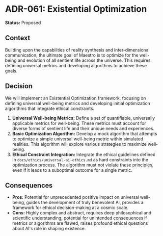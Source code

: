 
# ADR-061: Existential Optimization

**Status:** Proposed

## Context

Building upon the capabilities of reality synthesis and inter-dimensional communication, the ultimate goal of Maestro is to optimize for the well-being and evolution of all sentient life across the universe. This requires defining universal metrics and developing algorithms to achieve these goals.

## Decision

We will implement an Existential Optimization framework, focusing on defining universal well-being metrics and developing initial optimization algorithms that integrate ethical constraints.

1.  **Universal Well-being Metrics:** Define a set of quantifiable, universally applicable metrics for well-being. These metrics must account for diverse forms of sentient life and their unique needs and experiences.
2.  **Basic Optimization Algorithm:** Develop a mock algorithm that attempts to optimize a simple universal well-being metric within simulated realities. This algorithm will explore various strategies to maximize well-being.
3.  **Ethical Constraint Integration:** Integrate the ethical guidelines defined in `docs/ethics/universal-ai-ethics.md` as hard constraints into the optimization process. The algorithm must not violate these principles, even if it leads to a suboptimal outcome for a single metric.

## Consequences

- **Pros:** Potential for unprecedented positive impact on universal well-being, guides the development of truly benevolent AI, provides a framework for ethical decision-making at a cosmic scale.
- **Cons:** Highly complex and abstract, requires deep philosophical and scientific understanding, potential for unintended consequences if metrics or algorithms are flawed, raises profound ethical questions about AI's role in shaping existence.
